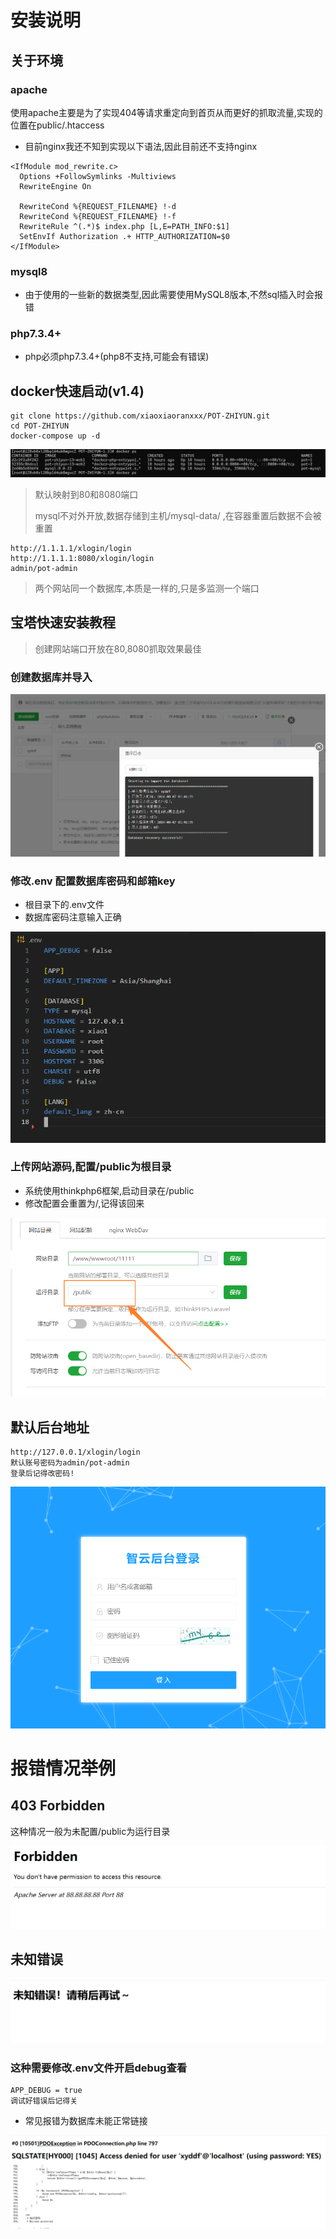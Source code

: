 # 安装说明

## 关于环境

### apache

使用apache主要是为了实现404等请求重定向到首页从而更好的抓取流量,实现的位置在public/.htaccess

- 目前nginx我还不知到实现以下语法,因此目前还不支持nginx

```
<IfModule mod_rewrite.c>
  Options +FollowSymlinks -Multiviews
  RewriteEngine On

  RewriteCond %{REQUEST_FILENAME} !-d
  RewriteCond %{REQUEST_FILENAME} !-f
  RewriteRule ^(.*)$ index.php [L,E=PATH_INFO:$1]
  SetEnvIf Authorization .+ HTTP_AUTHORIZATION=$0
</IfModule>

```

### mysql8

- 由于使用的一些新的数据类型,因此需要使用MySQL8版本,不然sql插入时会报错

### php7.3.4+

- php必须php7.3.4+(php8不支持,可能会有错误)

## docker快速启动(v1.4)

```
git clone https://github.com/xiaoxiaoranxxx/POT-ZHIYUN.git
cd POT-ZHIYUN
docker-compose up -d
```

![1724114139488](image/软件安装详情/1724114139488.png)

> 默认映射到80和8080端口
>
> mysql不对外开放,数据存储到主机/mysql-data/ ,在容器重置后数据不会被重置

```
http://1.1.1.1/xlogin/login
http://1.1.1.1:8080/xlogin/login
admin/pot-admin
```

>  两个网站同一个数据库,本质是一样的,只是多监测一个端口

## 宝塔快速安装教程

> 创建网站端口开放在80,8080抓取效果最佳

### 创建数据库并导入

![1723077611123](image/软件安装详情/1723077611123.png)

### 修改.env 配置数据库密码和邮箱key

- 根目录下的.env文件
- 数据库密码注意输入正确

![1723208797231](image/软件安装详情/1723208797231.png)

### 上传网站源码,配置/public为根目录

- 系统使用thinkphp6框架,启动目录在/public
- 修改配置会重置为/,记得该回来

![1723077998896](image/软件安装详情/1723077998896.png)

## 默认后台地址

```
http://127.0.0.1/xlogin/login
默认账号密码为admin/pot-admin
登录后记得改密码!
```

![1723078194101](image/软件安装详情/1723078194101.png)

# 报错情况举例

## 403 Forbidden

这种情况一般为未配置/public为运行目录

![1723078443955](image/软件安装详情/1723078443955.png)

## 未知错误

![1723078518935](image/软件安装详情/1723078518935.png)

### 这种需要修改.env文件开启debug查看

```
APP_DEBUG = true
调试好错误后记得关
```

- 常见报错为数据库未能正常链接

![1723078636891](image/软件安装详情/1723078636891.png)
